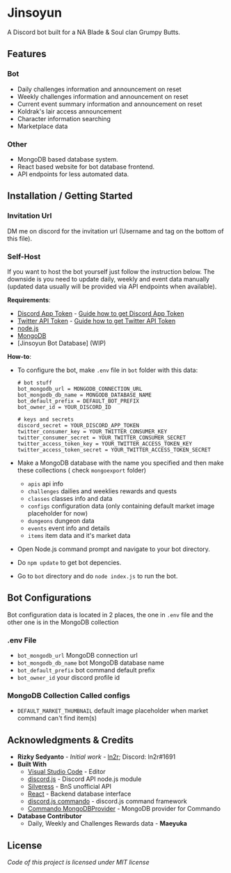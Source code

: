 # Jinsoyun
A Discord bot built for a NA Blade &amp; Soul clan Grumpy Butts.

## Features
### Bot
* Daily challenges information and announcement on reset
* Weekly challenges information and announcement on reset
* Current event summary information and announcement on reset
* Koldrak's lair access announcement
* Character information searching
* Marketplace data

### Other
* MongoDB based database system.
* React based website for bot database frontend.
* API endpoints for less automated data.

## Installation / Getting Started
### Invitation Url
DM me on discord for the invitation url (Username and tag on the bottom of this file).

### Self-Host
If you want to host the bot yourself just follow the instruction below. The downside is you need to update daily, weekly and event data manually (updated data usually will be provided via API endpoints when available).

**Requirements**:
* [Discord App Token](https://discordapp.com/developers/applications/) - [Guide how to get Discord App Token](https://anidiots.guide/getting-started/getting-started-long-version)
* [Twitter API Token](https://developer.twitter.com/) - [Guide how to get Twitter API Token](https://developer.twitter.com/en/docs/basics/authentication/guides/access-tokens.html)
* [node.js](https://nodejs.org/)
* [MongoDB](https://www.mongodb.com/)
* [Jinsoyun Bot Database] (WIP)

**How-to**:
* To configure the bot, make `.env` file in `bot` folder with this data:
  ```
  # bot stuff
  bot_mongodb_url = MONGODB_CONNECTION_URL
  bot_mongodb_db_name = MONGODB_DATABASE_NAME
  bot_default_prefix = DEFAULT_BOT_PREFIX
  bot_owner_id = YOUR_DISCORD_ID

  # keys and secrets
  discord_secret = YOUR_DISCORD_APP_TOKEN
  twitter_consumer_key = YOUR_TWITTER_CONSUMER_KEY
  twitter_consumer_secret = YOUR_TWITTER_CONSUMER_SECRET
  twitter_access_token_key = YOUR_TWITTER_ACCESS_TOKEN_KEY
  twitter_access_token_secret = YOUR_TWITTER_ACCESS_TOKEN_SECRET
  ```
* Make a MongoDB database with the name you specified and then make these collections ( check `mongoexport` folder)
  * `apis` api info 
  * `challenges` dailies and weeklies rewards and quests
  * `classes` classes info and data
  * `configs` configuration data (only containing default market image placeholder for now)
  * `dungeons` dungeon data
  * `events` event info and details
  * `items` item data and it's market data

* Open Node.js command prompt and navigate to your bot directory.
* Do `npm update` to get bot depencies.
* Go to `bot` directory and do `node index.js` to run the bot.

## Bot Configurations
Bot configuration data is located in 2 places, the one in `.env` file and the other one is in the MongoDB collection

### .env File
* `bot_mongodb_url` MongoDB connection url
* `bot_mongodb_db_name` bot MongoDB database name
* `bot_default_prefix` bot command default prefix
* `bot_owner_id` your discord profile id

### MongoDB Collection Called configs
* `DEFAULT_MARKET_THUMBNAIL` default image placeholder when market command can't find item(s)

## Acknowledgments & Credits
* **Rizky Sedyanto** - *Initial work* - [ln2r](https://ln2r.web.id/); Discord: ln2r#1691
* **Built With**
  * [Visual Studio Code](https://code.visualstudio.com/) - Editor
  * [discord.js](https://discord.js.org/) - Discord API node.js module
  * [Silveress](https://bns.silveress.ie/) - BnS unofficial API
  * [React](https://reactjs.org/) - Backend database interface
  * [discord.js commando](https://github.com/discordjs/Commando) - discord.js command framework
  * [Commando MongoDBProvider](https://github.com/paulhobbel/commando-provider-mongo) - MongoDB provider for Commando
* **Database Contributor**
  * Daily, Weekly and Challenges Rewards data - **Maeyuka**

## License
*Code of this project is licensed under MIT license*
